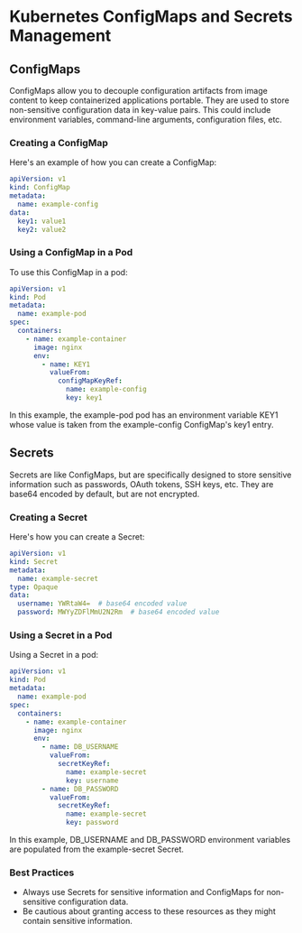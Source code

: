 
# Kubernetes ConfigMaps and Secrets Management

## ConfigMaps
ConfigMaps allow you to decouple configuration artifacts from image content to keep containerized applications portable. They are used to store non-sensitive configuration data in key-value pairs. This could include environment variables, command-line arguments, configuration files, etc.

### Creating a ConfigMap
Here's an example of how you can create a ConfigMap:

```yaml
apiVersion: v1
kind: ConfigMap
metadata:
  name: example-config
data:
  key1: value1
  key2: value2
```

### Using a ConfigMap in a Pod
To use this ConfigMap in a pod:

```yaml
apiVersion: v1
kind: Pod
metadata:
  name: example-pod
spec:
  containers:
    - name: example-container
      image: nginx
      env:
        - name: KEY1
          valueFrom:
            configMapKeyRef:
              name: example-config
              key: key1
```

In this example, the example-pod pod has an environment variable KEY1 whose value is taken from the example-config ConfigMap's key1 entry.

## Secrets
Secrets are like ConfigMaps, but are specifically designed to store sensitive information such as passwords, OAuth tokens, SSH keys, etc. They are base64 encoded by default, but are not encrypted.

### Creating a Secret
Here's how you can create a Secret:

```yaml
apiVersion: v1
kind: Secret
metadata:
  name: example-secret
type: Opaque
data:
  username: YWRtaW4=  # base64 encoded value
  password: MWYyZDFlMmU2N2Rm  # base64 encoded value
```

### Using a Secret in a Pod
Using a Secret in a pod:

```yaml
apiVersion: v1
kind: Pod
metadata:
  name: example-pod
spec:
  containers:
    - name: example-container
      image: nginx
      env:
        - name: DB_USERNAME
          valueFrom:
            secretKeyRef:
              name: example-secret
              key: username
        - name: DB_PASSWORD
          valueFrom:
            secretKeyRef:
              name: example-secret
              key: password
```

In this example, DB_USERNAME and DB_PASSWORD environment variables are populated from the example-secret Secret.

### Best Practices
- Always use Secrets for sensitive information and ConfigMaps for non-sensitive configuration data.
- Be cautious about granting access to these resources as they might contain sensitive information.
